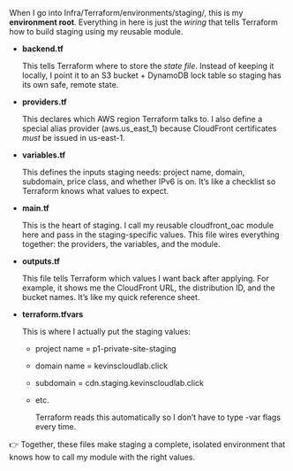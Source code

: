 When I go into Infra/Terraform/environments/staging/, this is my **environment root**. Everything in here is just the _wiring_ that tells Terraform how to build staging using my reusable module.

- **backend.tf**
    
    This tells Terraform where to store the _state file_. Instead of keeping it locally, I point it to an S3 bucket + DynamoDB lock table so staging has its own safe, remote state.
    
- **providers.tf**
    
    This declares which AWS region Terraform talks to. I also define a special alias provider (aws.us_east_1) because CloudFront certificates _must_ be issued in us-east-1.
    
- **variables.tf**
    
    This defines the inputs staging needs: project name, domain, subdomain, price class, and whether IPv6 is on. It’s like a checklist so Terraform knows what values to expect.
    
- **main.tf**
    
    This is the heart of staging. I call my reusable cloudfront_oac module here and pass in the staging-specific values. This file wires everything together: the providers, the variables, and the module.
    
- **outputs.tf**
    
    This file tells Terraform which values I want back after applying. For example, it shows me the CloudFront URL, the distribution ID, and the bucket names. It’s like my quick reference sheet.
    
- **terraform.tfvars**
    
    This is where I actually put the staging values:
    
    - project name = p1-private-site-staging
        
    - domain name = kevinscloudlab.click
        
    - subdomain = cdn.staging.kevinscloudlab.click
        
    - etc.
        
        Terraform reads this automatically so I don’t have to type -var flags every time.
        
    

  

👉 Together, these files make staging a complete, isolated environment that knows how to call my module with the right values.